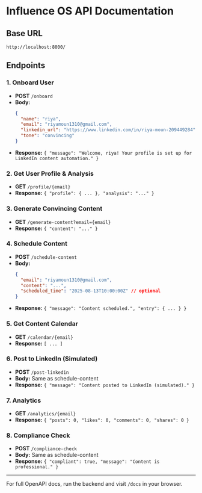 # Influence OS API Documentation

## Base URL
`http://localhost:8000/`

## Endpoints

### 1. Onboard User
- **POST** `/onboard`
- **Body:**
  ```json
  {
    "name": "riya",
    "email": "riyamoun1310@gmail.com",
    "linkedin_url": "https://www.linkedin.com/in/riya-moun-209449284",
    "tone": "convincing"
  }
  ```
- **Response:** `{ "message": "Welcome, riya! Your profile is set up for LinkedIn content automation." }`

### 2. Get User Profile & Analysis
- **GET** `/profile/{email}`
- **Response:** `{ "profile": { ... }, "analysis": "..." }`

### 3. Generate Convincing Content
- **GET** `/generate-content?email={email}`
- **Response:** `{ "content": "..." }`

### 4. Schedule Content
- **POST** `/schedule-content`
- **Body:**
  ```json
  {
    "email": "riyamoun1310@gmail.com",
    "content": "...",
    "scheduled_time": "2025-08-13T10:00:00Z" // optional
  }
  ```
- **Response:** `{ "message": "Content scheduled.", "entry": { ... } }`

### 5. Get Content Calendar
- **GET** `/calendar/{email}`
- **Response:** `[ ... ]`

### 6. Post to LinkedIn (Simulated)
- **POST** `/post-linkedin`
- **Body:** Same as schedule-content
- **Response:** `{ "message": "Content posted to LinkedIn (simulated)." }`

### 7. Analytics
- **GET** `/analytics/{email}`
- **Response:** `{ "posts": 0, "likes": 0, "comments": 0, "shares": 0 }`

### 8. Compliance Check
- **POST** `/compliance-check`
- **Body:** Same as schedule-content
- **Response:** `{ "compliant": true, "message": "Content is professional." }`

---

For full OpenAPI docs, run the backend and visit `/docs` in your browser.
